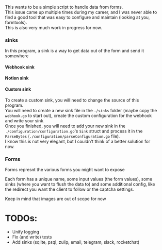 This wants to be a simple script to handle data from forms.  
This issue came up multiple times during my career, and I was never able to find a good tool that was easy to configure and maintain (looking at you, formtools).  
This is also very much work in progress for now.

### sinks
In this program, a sink is a way to get data out of the form and send it somewhere

#### Webhook sink
#### Notion sink

#### Custom sink
To create a custom sink, you will need to change the source of this program.  
You will need to create a new sink file in the `./sinks` folder (maybe copy the `webhook.go` to start out), create the custom configuration for the webhook and write your sink.  
Once you finished, you will need to add your new sink in the `./configuration/configuration.go`'s `Sink` struct and process it in the `ParseBytes` (`./configuration/parseConfiguration.go` file).  
I know this is not very elegant, but I couldn't think of a better solution for now.  

### Forms
Forms represnt the various forms you might want to expose

Each form has a unique name, some input values (the form values), some sinks (where you want to flush the data to) and some additional config, like the redirect you want the client to follow or the captcha settings.

Keep in mind that images are out of scope for now


# TODOs:
- Unify logging
- Fix (and write) tests
- Add sinks (sqlite, psql, zulip, email, telegram, slack, rocketchat)
